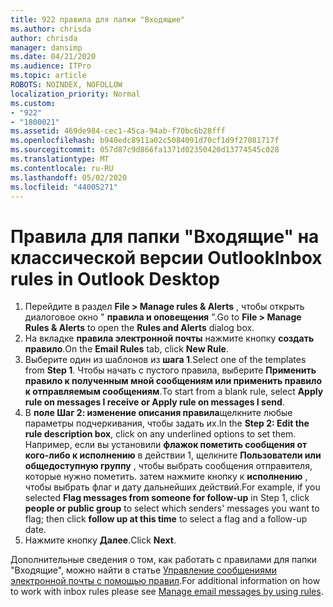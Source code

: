 ```yaml
---
title: 922 правила для папки "Входящие"
ms.author: chrisda
author: chrisda
manager: dansimp
ms.date: 04/21/2020
ms.audience: ITPro
ms.topic: article
ROBOTS: NOINDEX, NOFOLLOW
localization_priority: Normal
ms.custom:
- "922"
- "1800021"
ms.assetid: 469de984-cec1-45ca-94ab-f70bc6b28fff
ms.openlocfilehash: b940edc8911a02c5084091d70cf1d9f27081717f
ms.sourcegitcommit: 057d87c9d866fa1371d02350420d13774545c028
ms.translationtype: MT
ms.contentlocale: ru-RU
ms.lasthandoff: 05/02/2020
ms.locfileid: "44005271"
---
```

# <a name="inbox-rules-in-outlook-desktop"></a><span data-ttu-id="e01cf-102">Правила для папки "Входящие" на классической версии Outlook</span><span class="sxs-lookup"><span data-stu-id="e01cf-102">Inbox rules in Outlook Desktop</span></span>

1. <span data-ttu-id="e01cf-103">Перейдите в раздел **File > Manage rules & Alerts** , чтобы открыть диалоговое окно " **правила и оповещения** ".</span><span class="sxs-lookup"><span data-stu-id="e01cf-103">Go to **File > Manage Rules & Alerts** to open the **Rules and Alerts** dialog box.</span></span>
2. <span data-ttu-id="e01cf-104">На вкладке **правила электронной почты** нажмите кнопку **создать правило**.</span><span class="sxs-lookup"><span data-stu-id="e01cf-104">On the **Email Rules** tab, click **New Rule**.</span></span>
3. <span data-ttu-id="e01cf-105">Выберите один из шаблонов из **шага 1**.</span><span class="sxs-lookup"><span data-stu-id="e01cf-105">Select one of the templates from **Step 1**.</span></span> <span data-ttu-id="e01cf-106">Чтобы начать с пустого правила, выберите **Применить правило к полученным мной сообщениям или применить правило к отправляемым сообщениям**.</span><span class="sxs-lookup"><span data-stu-id="e01cf-106">To start from a blank rule, select **Apply rule on messages I receive or Apply rule on messages I send**.</span></span>
4. <span data-ttu-id="e01cf-107">В **поле Шаг 2: изменение описания правила**щелкните любые параметры подчеркивания, чтобы задать их.</span><span class="sxs-lookup"><span data-stu-id="e01cf-107">In the **Step 2: Edit the rule description box**, click on any underlined options to set them.</span></span> <span data-ttu-id="e01cf-108">Например, если вы установили **флажок пометить сообщения от кого-либо к исполнению** в действии 1, щелкните **Пользователи или общедоступную группу** , чтобы выбрать сообщения отправителя, которые нужно пометить. затем нажмите кнопку к **исполнению** , чтобы выбрать флаг и дату дальнейших действий.</span><span class="sxs-lookup"><span data-stu-id="e01cf-108">For example, if you selected **Flag messages from someone for follow-up** in Step 1, click **people or public group** to select which senders' messages you want to flag; then click **follow up at this time** to select a flag and a follow-up date.</span></span>
5. <span data-ttu-id="e01cf-109">Нажмите кнопку **Далее**.</span><span class="sxs-lookup"><span data-stu-id="e01cf-109">Click **Next**.</span></span>

<span data-ttu-id="e01cf-110">Дополнительные сведения о том, как работать с правилами для папки "Входящие", можно найти в статье [Управление сообщениями электронной почты с помощью правил](https://support.office.com/article/manage-email-messages-by-using-rules-c24f5dea-9465-4df4-ad17-a50704d66c59).</span><span class="sxs-lookup"><span data-stu-id="e01cf-110">For additional information on how to work with inbox rules please see [Manage email messages by using rules](https://support.office.com/article/manage-email-messages-by-using-rules-c24f5dea-9465-4df4-ad17-a50704d66c59).</span></span>

